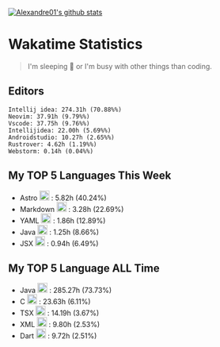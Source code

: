 [![Alexandre01's github stats](https://github-readme-stats.vercel.app/api?username=Alexandre01Dev&theme=dracula&count_private=true)](https://github.com/anuraghazra/github-readme-stats)
<!--
**Alexandre01Dev/Alexandre01Dev** is a ✨ _special_ ✨ repository because its `README.md` (this file) appears on your GitHub profile.

Here are some ideas to get you started:

- 🔭 I’m currently working on ...
- 🌱 I’m currently learning ...
- 👯 I’m looking to collaborate on ...
- 🤔 I’m looking for help with ...
- 💬 Ask me about ...
- 📫 How to reach me: ...
- 😄 Pronouns: ...
- ⚡ Fun fact: ...
-->

<!-- START_WAKATIME_BLOCK -->
# Wakatime Statistics

> I'm sleeping 🛌 or I'm busy with other things than coding. 


## Editors

```text
Intellij idea: 274.31h (70.88%%)
Neovim: 37.91h (9.79%%)
Vscode: 37.75h (9.76%%)
Intellijidea: 22.00h (5.69%%)
Androidstudio: 10.27h (2.65%%)
Rustrover: 4.62h (1.19%%)
Webstorm: 0.14h (0.04%%)
```

## My TOP **5** Languages This Week 

- Astro <img src="https://cdn.jsdelivr.net/gh/devicons/devicon@latest/icons/astro/astro-original.svg" alt="Astro" width="20" height="20"> : 5.82h (40.24%)
- Markdown <img src="https://cdn.jsdelivr.net/gh/devicons/devicon@latest/icons/markdown/markdown-original.svg" alt="Markdown" width="20" height="20"> : 3.28h (22.69%)
- YAML <img src="https://cdn.jsdelivr.net/gh/devicons/devicon@latest/icons/yaml/yaml-original.svg" alt="YAML" width="20" height="20"> : 1.86h (12.89%)
- Java <img src="https://cdn.jsdelivr.net/gh/devicons/devicon@latest/icons/java/java-original.svg" alt="Java" width="20" height="20"> : 1.25h (8.66%)
- JSX <img src="https://static-00.iconduck.com/assets.00/file-unknown-icon-1775x2048-pyaeuwoe.png" alt="JSX" width="20" height="20"> : 0.94h (6.49%)

## My TOP **5** Language ALL Time 

- Java <img src="https://cdn.jsdelivr.net/gh/devicons/devicon@latest/icons/java/java-original.svg" alt="Java" width="20" height="20"> : 285.27h (73.73%)
- C <img src="https://cdn.jsdelivr.net/gh/devicons/devicon@latest/icons/c/c-original.svg" alt="C" width="20" height="20"> : 23.63h (6.11%)
- TSX <img src="https://static-00.iconduck.com/assets.00/file-unknown-icon-1775x2048-pyaeuwoe.png" alt="TSX" width="20" height="20"> : 14.19h (3.67%)
- XML <img src="https://cdn.jsdelivr.net/gh/devicons/devicon@latest/icons/xml/xml-original.svg" alt="XML" width="20" height="20"> : 9.80h (2.53%)
- Dart <img src="https://cdn.jsdelivr.net/gh/devicons/devicon@latest/icons/dart/dart-original.svg" alt="Dart" width="20" height="20"> : 9.72h (2.51%)

<!-- END_WAKATIME_BLOCK -->

